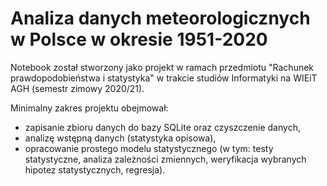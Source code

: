 # Analiza danych meteorologicznych w Polsce w okresie 1951-2020

Notebook został stworzony jako projekt w ramach przedmiotu "Rachunek prawdopodobieństwa i statystyka" w trakcie studiów Informatyki na WIEiT AGH (semestr zimowy 2020/21).

Minimalny zakres projektu obejmował:
- zapisanie zbioru danych do bazy SQLite oraz czyszczenie danych,
- analizę wstępną danych (statystyka opisowa),
- opracowanie prostego modelu statystycznego (w tym: testy statystyczne, analiza zależności zmiennych, weryfikacja wybranych hipotez statystycznych, regresja).

